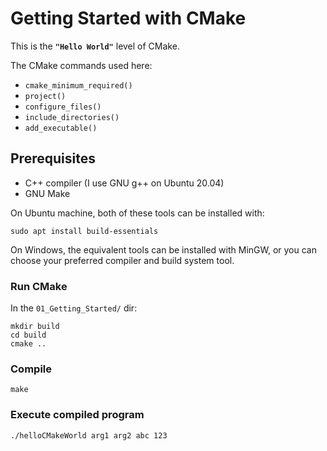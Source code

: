 # Getting Started with CMake

This is the **`"Hello World"`** level of CMake. 

The CMake commands used here:
- `cmake_minimum_required()`
- `project()`
- `configure_files()`
- `include_directories()`
- `add_executable()`

## Prerequisites

- C++ compiler (I use GNU g++ on Ubuntu 20.04)
- GNU Make

On Ubuntu machine, both of these tools can be installed with:

```
sudo apt install build-essentials
```

On Windows, the equivalent tools can be installed with MinGW, or you can choose your preferred compiler and build system tool. 

### Run CMake

In the `01_Getting_Started/` dir: 

```
mkdir build
cd build
cmake ..
```

### Compile

```
make
```

### Execute compiled program

```
./helloCMakeWorld arg1 arg2 abc 123
```